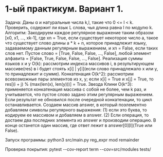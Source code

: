# 1-ый практикум. Вариант 1.
Задача: Даны α и натуральные числа k,l, такие что 0 <= l < k. Проверить, содержит ли язык L слова, чья длина равна l по модулю k.
Алгоритм: Закодируем каждое регулярное выражение таким образом [x0, x1, ..., xk-1], где xn = True, если существует некоторое число a, такое что существует слово длины а * k + n, которое принадлежит языку, задаваемому данным регулярным выражением, и xn = False, если таких слов нет. Пустое слово = [True, False, False, ..., False], любой элемент алфавита = [False, True, False, False, ..., False]. Реализация суммы языков x и y O(k): рассмотрим индекса массивов i, в результирующем массиве(res) в i будет стоять x[i] | y[i](если слово принадлежало х или у, то принадлежит и сумме). Конкатенация O(k^2): рассмотрим всевозможные пары элементов из x, y; если x[i] = True и x[j] = True, то res[(i + j) % (max(len(x), len(y)))] = True. Звезда Клини O(k^3): применяется конкатенация массива с собой не более, чем k раз, и учитывается, что пустое слово задано этим регулярным выражением. Если результат не обновился после очередной конкатенации, то цикл останавливается. Создаем массив answer, в который поэлементно добавляем символы регулярного выражения: (1) если это буква, то кодируем ее массивом и добавляем в answer. (2) Если операция, то достаем два последних элемента из answer и производим операцию. В конце останется один массив, где ответ лежит в answer[0][l](True или False).

Запуск программы: python3 src/main.py reg_expr mod remainder

Проверка покрытия: pytest --cov-report term --cov=src/modules tests/

